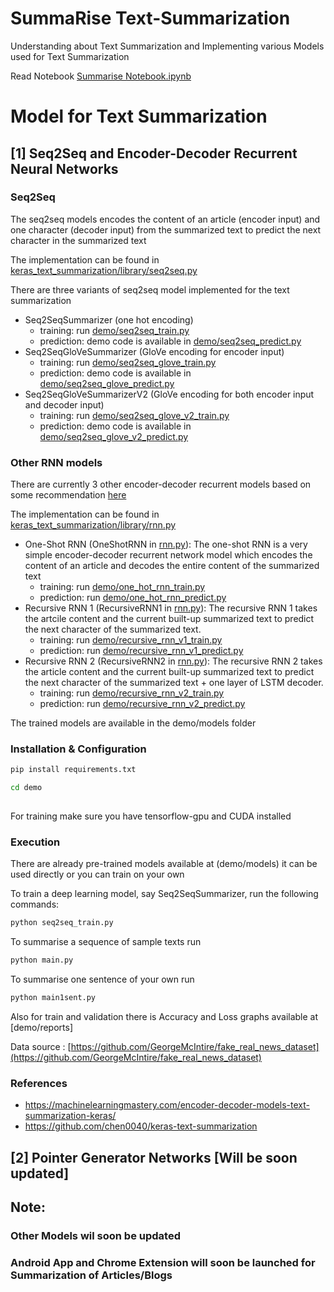 # SummaRise Text-Summarization
Understanding about Text Summarization and Implementing various Models used for Text Summarization

Read Notebook [Summarise Notebook.ipynb](/Summarise_Notebook.ipynb)
# Model for Text Summarization

## [1] Seq2Seq and Encoder-Decoder Recurrent Neural Networks

### Seq2Seq

The seq2seq models encodes the content of an article (encoder input) and one character (decoder input) from the summarized text to predict the next character in the summarized text

The implementation can be found in [keras_text_summarization/library/seq2seq.py](keras_text_summarization/library/seq2seq.py)

There are three variants of seq2seq model implemented for the text summarization   
* Seq2SeqSummarizer (one hot encoding)
    * training: run [demo/seq2seq_train.py](demo/seq2seq_train.py ) 
    * prediction: demo code is available in [demo/seq2seq_predict.py](demo/seq2seq_predict.py) 
* Seq2SeqGloVeSummarizer (GloVe encoding for encoder input)
    * training: run [demo/seq2seq_glove_train.py](demo/seq2seq_glove_train.py) 
    * prediction: demo code is available in [demo/seq2seq_glove_predict.py](demo/seq2seq_glove_predict.py) 
* Seq2SeqGloVeSummarizerV2 (GloVe encoding for both encoder input and decoder input)
    * training: run [demo/seq2seq_glove_v2_train.py](demo/seq2seq_glove_v2_train.py)
    * prediction: demo code is available in [demo/seq2seq_glove_v2_predict.py](demo/seq2seq_glove_v2_predict.py) 
    
### Other RNN models

There are currently 3 other encoder-decoder recurrent models based on some recommendation [here](https://machinelearningmastery.com/encoder-decoder-models-text-summarization-keras/)

The implementation can be found in [keras_text_summarization/library/rnn.py](keras_text_summarization/library/rnn.py)

* One-Shot RNN (OneShotRNN in [rnn.py](keras_text_summarization/library/rnn.py)):
The one-shot RNN is a very simple encoder-decoder recurrent network model which encodes the content of an article and decodes the entire content of the summarized text
    * training: run [demo/one_hot_rnn_train.py](demo/one_hot_rnn_train.py)
    * prediction: run [demo/one_hot_rnn_predict.py](demo/one_hot_rnn_predict.py)
* Recursive RNN 1 (RecursiveRNN1 in [rnn.py](keras_text_summarization/library/rnn.py)):
The recursive RNN 1 takes the artcile content and the current built-up summarized text to predict the next character of the summarized text.
    * training: run [demo/recursive_rnn_v1_train.py](demo/recursive_rnn_v1_train.py)
    * prediction: run [demo/recursive_rnn_v1_predict.py](demo/recursive_rnn_v1_predict.py)
* Recursive RNN 2 (RecursiveRNN2 in [rnn.py](keras_text_summarization/library/rnn.py)):
The recursive RNN 2 takes the article content and the current built-up summarized text to predict the next character of the summarized text + one layer of LSTM decoder.
    * training: run [demo/recursive_rnn_v2_train.py](demo/recursive_rnn_v2_train.py)
    * prediction: run [demo/recursive_rnn_v2_predict.py](demo/recursive_rnn_v2_predict.py)

The trained models are available in the demo/models folder 

### Installation & Configuration

```bash
pip install requirements.txt

cd demo
 
```
For training make sure you have tensorflow-gpu and CUDA installed

### Execution

There are already pre-trained models available at (demo/models) it can be used directly or you can train on your own

To train a deep learning model, say Seq2SeqSummarizer, run the following commands:
```bash
python seq2seq_train.py
```

To summarise a sequence of sample texts run
```bash
python main.py
```

To summarise one sentence of your own run
```bash
python main1sent.py
```

Also for train and validation there is Accuracy and Loss graphs available at [demo/reports] 

Data source : [https://github.com/GeorgeMcIntire/fake_real_news_dataset](https://github.com/GeorgeMcIntire/fake_real_news_dataset)

### References

* https://machinelearningmastery.com/encoder-decoder-models-text-summarization-keras/
* https://github.com/chen0040/keras-text-summarization

## [2] Pointer Generator Networks [Will be soon updated]

## Note:
### Other Models wil soon be updated
### Android App and Chrome Extension will soon be launched for Summarization of Articles/Blogs

